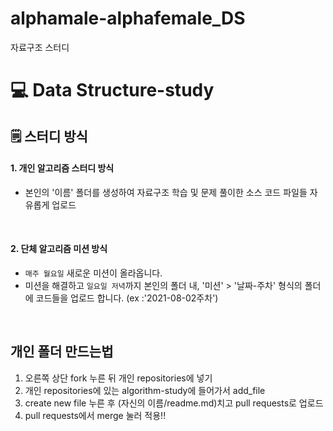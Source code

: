 # alphamale-alphafemale_DS
자료구조 스터디
# 💻 Data Structure-study

## 🗒️ 스터디 방식

#### 1. 개인 알고리즘 스터디 방식
- 본인의 '이름' 폴더를 생성하여 자료구조 학습 및 문제 풀이한 소스 코드 파일들 자유롭게 업로드

<br>

#### 2. 단체 알고리즘 미션 방식
- `매주 월요일` 새로운 미션이 올라옵니다.
- 미션을 해결하고 `일요일 저녁`까지 본인의 폴더 내, '미션' > '날짜-주차' 형식의 폴더에 코드들을 업로드 합니다. (ex :'2021-08-02주차')
<br>

## 개인 폴더 만드는법
1. 오른쪽 상단 fork 누른 뒤 개인 repositories에 넣기
2. 개인 repositories에 있는 algorithm-study에 들어가서 add_file
3. create new file 누른 후 (자신의 이름/readme.md)치고 pull requests로 업로드
4. pull requests에서 merge 눌러 적용!!
